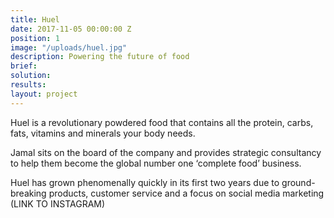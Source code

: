 ```yaml
---
title: Huel
date: 2017-11-05 00:00:00 Z
position: 1
image: "/uploads/huel.jpg"
description: Powering the future of food
brief:
solution:
results:
layout: project
---
```


Huel is a revolutionary powdered food that contains all the protein, carbs, fats, vitamins and minerals your body needs.

Jamal sits on the board of the company and provides strategic consultancy to help them become the global number one ‘complete food’ business. 

Huel has grown phenomenally quickly in its first two years due to ground-breaking products, customer service and a focus on social media marketing (LINK TO INSTAGRAM) 